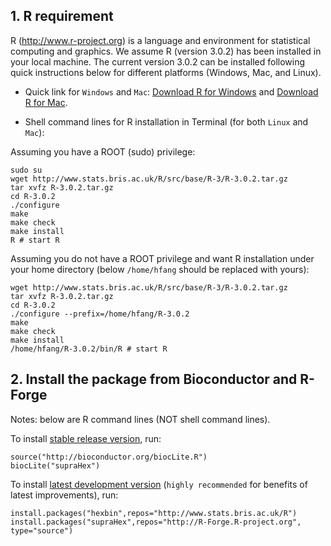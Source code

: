 ## 1. R requirement

R (http://www.r-project.org) is a language and environment for statistical computing and graphics. We assume R (version 3.0.2) has been installed in your local machine. The current version 3.0.2 can be installed following quick instructions below for different platforms (Windows, Mac, and Linux).

* Quick link for `Windows` and `Mac`: [Download R for Windows](http://www.stats.bris.ac.uk/R/bin/windows/base/R-3.0.2-win.exe) and [Download R for Mac](http://www.stats.bris.ac.uk/R/bin/macosx/R-latest.pkg).

* Shell command lines for R installation in Terminal (for both `Linux` and `Mac`):

Assuming you have a ROOT (sudo) privilege:
    
    sudo su
    wget http://www.stats.bris.ac.uk/R/src/base/R-3/R-3.0.2.tar.gz
    tar xvfz R-3.0.2.tar.gz
    cd R-3.0.2
    ./configure
    make
    make check
    make install
    R # start R

Assuming you do not have a ROOT privilege and want R installation under your home directory (below `/home/hfang` should be replaced with yours):

    wget http://www.stats.bris.ac.uk/R/src/base/R-3/R-3.0.2.tar.gz
    tar xvfz R-3.0.2.tar.gz
    cd R-3.0.2
    ./configure --prefix=/home/hfang/R-3.0.2
    make
    make check
    make install
    /home/hfang/R-3.0.2/bin/R # start R

## 2. Install the package from Bioconductor and R-Forge

Notes: below are R command lines (NOT shell command lines).

To install [stable release version](http://bioconductor.org/packages/release/bioc/html/supraHex.html), run:

    source("http://bioconductor.org/biocLite.R")
    biocLite("supraHex")

To install [latest development version](http://bioconductor.org/packages/devel/bioc/html/supraHex.html) (`highly recommended` for benefits of latest improvements), run:

    install.packages("hexbin",repos="http://www.stats.bris.ac.uk/R")
    install.packages("supraHex",repos="http://R-Forge.R-project.org", type="source")
